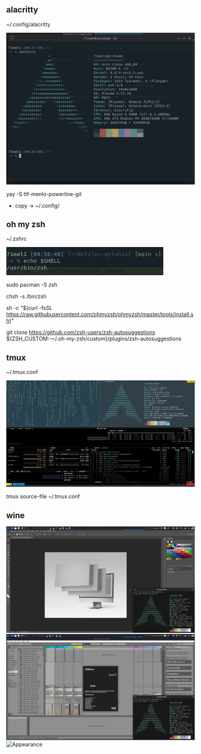 
##  alacritty
~/.config/alacritty

![Appearance](./picture/alacritty.png)

yay -S ttf-menlo-powerline-git
  
- copy -> ~/.config/

## oh my zsh
~/.zshrc

![Appearance](./picture/omz.png)

sudo pacman -S zsh

chsh -s /bin/zsh

sh -c "$(curl -fsSL https://raw.githubusercontent.com/ohmyzsh/ohmyzsh/master/tools/install.sh)"

git clone https://github.com/zsh-users/zsh-autosuggestions ${ZSH_CUSTOM:-~/.oh-my-zsh/custom}/plugins/zsh-autosuggestions


## tmux
~/.tmux.conf

![Appearance](./picture/tmux.png)

tmux source-file ~/.tmux.conf 


## wine

![Appearance](./Wine/photoshopCC/photoshop.png)
![Appearance](./Wine/Ableton11/ableton.png)
![Appearance](./Wine/Ableton11/office.png)
